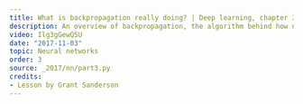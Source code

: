 ```yaml
---
title: What is backpropagation really doing? | Deep learning, chapter 3
description: An overview of backpropagation, the algorithm behind how neural networks learn.
video: Ilg3gGewQ5U
date: "2017-11-03"
topic: Neural networks
order: 3
source: _2017/nn/part3.py
credits:
- Lesson by Grant Sanderson
---
```

